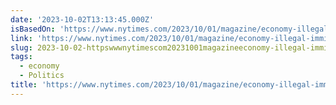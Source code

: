 ```yaml
---
date: '2023-10-02T13:13:45.000Z'
isBasedOn: 'https://www.nytimes.com/2023/10/01/magazine/economy-illegal-immigration.html'
link: 'https://www.nytimes.com/2023/10/01/magazine/economy-illegal-immigration.html'
slug: 2023-10-02-httpswwwnytimescom20231001magazineeconomy-illegal-immigrationhtml
tags:
  - economy
  - Politics
title: 'https://www.nytimes.com/2023/10/01/magazine/economy-illegal-immigration.html'
---
```


